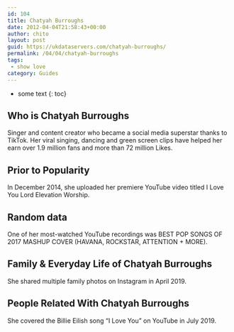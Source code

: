 ```yaml
---
id: 104
title: Chatyah Burroughs
date: 2012-04-04T21:58:43+00:00
author: chito
layout: post
guid: https://ukdataservers.com/chatyah-burroughs/
permalink: /04/04/chatyah-burroughs
tags:
 - show love
category: Guides
---
```


* some text
{: toc}


## Who is  Chatyah Burroughs
                  
                  
                  
Singer and content creator who became a social media superstar thanks to TikTok. Her viral singing, dancing and green screen clips have helped her earn over 1.9 million fans and more than 72 million Likes.
                  
                
                
                
## Prior to Popularity 
                  
                  
                  
In December 2014, she uploaded her premiere YouTube video titled I Love You Lord Elevation Worship.
                  
                
                
                
## Random data 
                  
                  
                  
One of her most-watched YouTube recordings was BEST POP SONGS OF 2017 MASHUP COVER (HAVANA, ROCKSTAR, ATTENTION + MORE).
                  
                
                
                
## Family & Everyday Life of Chatyah Burroughs
                  
                  
                  
She shared multiple family photos on Instagram in April 2019.
                  
                
                
                
## People Related With  Chatyah Burroughs
                  
                  
                  
She covered the Billie Eilish song &#8220;I Love You&#8221; on YouTube in July 2019.
                  
                
              
            
          
          
          
    
    
  
